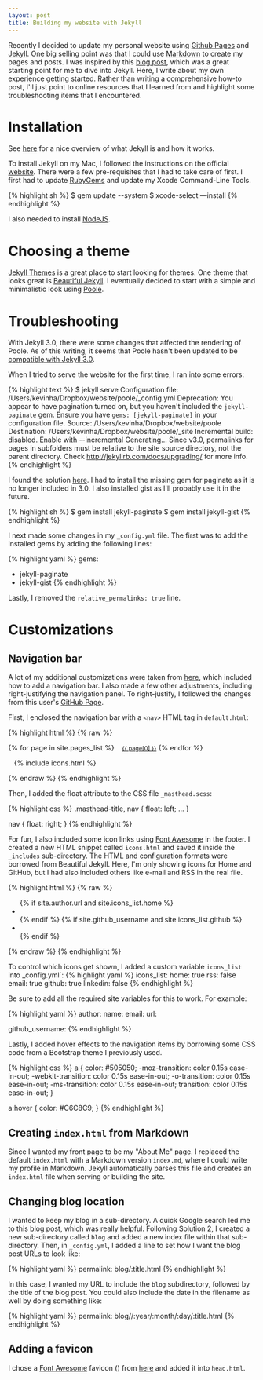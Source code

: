```yaml
---
layout: post
title: Building my website with Jekyll
---
```


Recently I decided to update my personal website using [Github Pages](https://pages.github.com/) and [Jekyll](http://jekyllrb.com/). One big selling point was that I could use [Markdown](https://daringfireball.net/projects/markdown/) to create my pages and posts. I was
 inspired by this [blog post](http://joshualande.com/jekyll-github-pages-poole/),
which was a great starting point for me to dive into Jekyll. Here, I
write about my own experience getting started. Rather than writing a comprehensive how-to post, 
I'll just point to online resources that I learned from and highlight some
troubleshooting items that I encountered.

# Installation

See [here](http://jekyllbootstrap.com/lessons/jekyll-introduction.html) for a nice
overview of what Jekyll is and how it works.

To install Jekyll on my Mac, I followed
the instructions on the official [website](http://jekyllrb.com/docs/installation/).
There were a few pre-requisites that I had to take care of first.
I first had to update [RubyGems](https://rubygems.org/pages/download) and
update my Xcode Command-Line Tools.

{% highlight sh %}
$ gem update --system
$ xcode-select —install
{% endhighlight %}

I also needed to install [NodeJS](https://nodejs.org/en/).

# Choosing a theme

[Jekyll Themes](http://jekyllthemes.org/) is a great place to start looking for themes. 
One theme that looks great is [Beautiful Jekyll](https://github.com/daattali/beautiful-jekyll). I eventually decided to start with a simple and minimalistic look using 
[Poole](http://getpoole.com/). 

# Troubleshooting

With Jekyll 3.0, there were some changes that affected the rendering of Poole.
As of this writing, it seems that Poole hasn't been updated to be [compatible with Jekyll 3.0](https://github.com/poole/poole/issues/99).

When I tried to serve the website for the first time, I ran into some errors:

{% highlight text %}
$ jekyll serve
Configuration file: /Users/kevinha/Dropbox/website/poole/_config.yml
       Deprecation: You appear to have pagination turned on, but you haven't included the `jekyll-paginate` gem. Ensure you have `gems: [jekyll-paginate]` in your configuration file.
            Source: /Users/kevinha/Dropbox/website/poole
       Destination: /Users/kevinha/Dropbox/website/poole/_site
 Incremental build: disabled. Enable with --incremental
      Generating...
Since v3.0, permalinks for pages in subfolders must be relative to the site source directory, not the parent directory. Check http://jekyllrb.com/docs/upgrading/ for more info.
{% endhighlight %}

I found the solution [here](https://github.com/poole/poole/issues/112). I had to
install the missing gem for paginate as it is no longer included in 3.0. I also
installed gist as I'll probably use it in the future.

{% highlight sh %}
$ gem install jekyll-paginate
$ gem install jekyll-gist
{% endhighlight %}

I next made some changes in my `_config.yml` file. The first was to add
the installed gems by adding the following lines:

{% highlight yaml %}
gems:
  - jekyll-paginate
  - jekyll-gist
{% endhighlight %}

Lastly, I removed the `relative_permalinks: true` line.

# Customizations

## Navigation bar
A lot of my additional customizations were taken from [here](http://joshualande.com/jekyll-github-pages-poole/), which included how to add a navigation bar. I also made a few other adjustments, including right-justifying
the navigation panel. To right-justify, I followed the changes from this user's [GitHub Page](https://github.com/eka-putra/eka-putra.github.io).

First, I enclosed the navigation bar with a `<nav>` HTML tag in `default.html`:

{% highlight html %}
{% raw %}
<nav>
  {% for page in site.pages_list %}
    &nbsp;&nbsp;&nbsp;<small><a href="{{ page[1]  }}">{{ page[0] }}</a></small>
  {% endfor %}

  &nbsp;&nbsp;&nbsp;{% include icons.html %}
</nav>
{% endraw %}
{% endhighlight %}

Then, I added the float attribute to the CSS file `_masthead.scss`:

{% highlight css %}
.masthead-title, nav {
  float: left;
  ...
}

nav {
  float: right;
}
{% endhighlight %}

For fun, I also included some icon links using [Font Awesome](https://fortawesome.github.io/Font-Awesome/) in the footer. I created a new HTML snippet called `icons.html` and saved it inside the `_includes` sub-directory. The HTML and configuration formats were
borrowed from Beautiful Jekyll. Here, I'm only showing icons for Home
and GitHub, but I had also included others like e-mail and RSS in the real file.

{% highlight html %}
{% raw %}
<ul class="footerbar">
  {% if site.author.url and site.icons_list.home %}
  <li>
    <a href="{{ site.baseurl }}/" title="Home">
      <i class="icon fa fa-home fa-lg"></i> 
    </a>
  </li>
  {% endif %}
  {% if site.github_username and site.icons_list.github %}
  <li>
    <a href="https://github.com/{{ site.github_username }}" title="GitHub">
      <i class="icon fa fa-github fa-lg"></i>     
    </a>
  </li>
  {% endif %}
</ul>
{% endraw %}
{% endhighlight %}

To control which  icons get shown, I added a custom variable `icons_list` into
_config.yml`:
{% highlight yaml %}
icons_list:
  home: true
  rss: false
  email: true
  github: true
  linkedin: false
{% endhighlight %}

Be sure to add all the required site variables for this to work. For example:

{% highlight yaml %}
author:
  name:              <your name>
  email:             <your e-mail>
  url:               <your url>

github_username:     <your-username>
{% endhighlight %}

Lastly, I added hover effects to the navigation items by borrowing some CSS code 
from a Bootstrap theme I previously used.

{% highlight css %}
  a {
    color: #505050;
    -moz-transition: color 0.15s ease-in-out;
    -webkit-transition: color 0.15s ease-in-out;
    -o-transition: color 0.15s ease-in-out;
    -ms-transition: color 0.15s ease-in-out;
    transition: color 0.15s ease-in-out;
  }

  a:hover {
    color: #C6C8C9;
  }
{% endhighlight %}

## Creating `index.html` from Markdown
Since I wanted my front page to be my "About Me" page. I replaced the default 
`index.html` with a Markdown version `index.md`, where I could write my profile in Markdown.
Jekyll automatically parses this file and creates an `index.html` file when 
serving or building the site.

## Changing blog location
I wanted to keep my blog in a sub-directory.
A quick Google search led me to this [blog post](http://joshbranchaud.com/blog/2013/03/02/Running-Your-Jekyll-Blog-from-a-Subdirectory.html), which was
really helpful. Following Solution 2, I created a new sub-directory called
`blog` and added a new index file within that sub-directory. Then, in `_config.yml`,
I added a line to set how I want the blog post URLs to look like:

{% highlight yaml %}
permalink:          blog/:title.html
{% endhighlight %}

In this case, I wanted my URL to include the `blog` subdirectory, followed by the
title of the blog post. You could also include the date in the filename as well by
doing something like:

{% highlight yaml %}
permalink:          blog//:year/:month/:day/:title.html
{% endhighlight %}

## Adding a favicon
I chose a [Font Awesome](http://fontawesome.io/) favicon (<i class="icon fa fa-code fa-lg" title="code favicon"></i>)
from [here](http://paulferrett.com/fontawesome-favicon/) and added it into `head.html`.